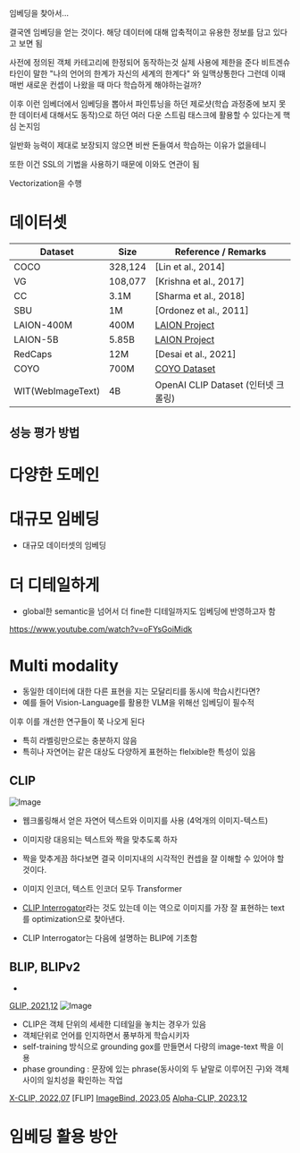 
임베딩을 찾아서...


결국엔 임베딩을 얻는 것이다.
해당 데이터에 대해 압축적이고 유용한 정보를 담고 있다고 보면 됨

사전에 정의된 객체 카테고리에 한정되어 동작하는것 실제 사용에 제한을 준다
비트겐슈타인이 말한 "나의 언어의 한계가 자신의 세계의 한계다" 와 일맥상통한다
그런데 이때 매번 새로운 컨셉이 나왔을 때 마다 학습하게 해야하는걸까?


이후 이런 임베더에서 임베딩을 뽑아서 파인튜닝을 하던 제로샷(학습 과정중에 보지 못한 데이터세 대해서도 동작)으로 하던 여러
다운 스트림 태스크에 활용할 수 있다는게 핵심 논지임

일반화 능력이 제대로 보장되지 않으면 비싼 돈들여서 학습하는 이유가 없을테니



또한 이건 SSL의 기법을 사용하기 때문에 이와도 연관이 됨

Vectorization을 수행



# 데이터셋
| Dataset      | Size   | Reference / Remarks                                  |
|-------------|--------|------------------------------------------------------|
| COCO        | 328,124 | [Lin et al., 2014]                                  |
| VG          | 108,077 | [Krishna et al., 2017]                              |
| CC          | 3.1M    | [Sharma et al., 2018]                               |
| SBU         | 1M      | [Ordonez et al., 2011]                              |
| LAION-400M  | 400M    | [LAION Project](https://laion.ai/projects/)        |
| LAION-5B    | 5.85B   | [LAION Project](https://laion.ai/projects/)        |
| RedCaps     | 12M     | [Desai et al., 2021]                                |
| COYO        | 700M    | [COYO Dataset](https://github.com/kakaobrain/coyo-dataset) |
|  WIT(WebImageText)| 4B | OpenAI CLIP Dataset (인터넷 크롤링) |


## 성능 평가 방법


# 다양한 도메인



# 대규모 임베딩

- 대규모 데이터셋의 임베딩

# 더 디테일하게
- global한 semantic을 넘어서 더 fine한 디테일까지도 임베딩에 반영하고자 함

https://www.youtube.com/watch?v=oFYsGoiMidk


# Multi modality
- 동일한 데이터에 대한 다른 표현을 지는 모달리티를 동시에 학습시킨다면?
- 예를 들어 Vision-Language를 활용한 VLM을 위해선 임베딩이 필수적

이후 이를 개선한 연구들이 쭉 나오게 된다


- 특히 라벨링만으로는 충분하지 않음
- 특히나 자연어는 같은 대상도 다양하게 표현하는 flelxible한 특성이 있음

## CLIP
![Image](https://github.com/user-attachments/assets/b0591f6b-4e9a-47af-bd45-99a2411ea8ff)
- 웹크롤링해서 얻은 자연어 텍스트와 이미지를 사용 (4억개의 이미지-텍스트)
- 이미지랑 대응되는 텍스트와 짝을 맞추도록 하자
- 짝을 맞추게끔 하다보면 결국 이미지내의 시각적인 컨셉을 잘 이해할 수 있어야 할 것이다.
- 이미지 인코더, 텍스트 인코더 모두 Transformer





- [CLIP Interrogator](https://github.com/pharmapsychotic/clip-interrogator)라는 것도 있는데 이는 역으로 이미지를 가장 잘 표현하는 text를 optimization으로 찾아낸다.
- CLIP Interrogator는 다음에 설명하는 BLIP에 기초함

## BLIP, BLIPv2
- 

[GLIP, 2021,12]()
![Image](https://github.com/user-attachments/assets/e7371ebf-e4df-4b5e-bd3d-054339837ec6)

- CLIP은 객체 단위의 세세한 디테일을 놓치는 경우가 있음
- 객체단위로 언어를 인지하면서 풍부하게 학습시키자
- self-training 방식으로 grounding gox를 만들면서 다량의 image-text 짝을 이용
- phase grounding : 문장에 있는 phrase(동사이외 두 낱말로 이루어진 구)와 객체 사이의 일치성을 확인하는 작업

[X-CLIP, 2022,07](https://arxiv.org/abs/2207.07285)
[FLIP]
[ImageBind, 2023,05](https://arxiv.org/abs/2305.05665)
[Alpha-CLIP, 2023,12](https://arxiv.org/abs/2312.03818)


# 임베딩 활용 방안
